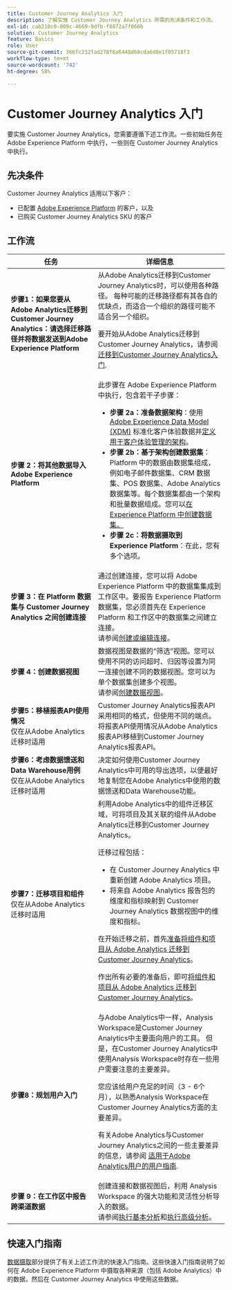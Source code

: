 ```yaml
---
title: Customer Journey Analytics 入门
description: 了解实施 Customer Journey Analytics 所需的先决条件和工作流。
exl-id: cab218c0-009c-4669-9dfb-f8872a7f066b
solution: Customer Journey Analytics
feature: Basics
role: User
source-git-commit: 366fc232fad278f6a6448d68cda6d0e1f05718f3
workflow-type: tm+mt
source-wordcount: '742'
ht-degree: 58%

---
```


# Customer Journey Analytics 入门

要实施 Customer Journey Analytics，您需要遵循下述工作流。一些初始任务在 Adobe Experience Platform 中执行，一些则在 Customer Journey Analytics 中执行。

## 先决条件

Customer Journey Analytics 适用以下客户：

* 已配置 [Adobe Experience Platform](https://www.adobe.com/cn/experience-platform.html) 的客户，以及
* 已购买 Customer Journey Analytics SKU 的客户

## 工作流

| 任务 | 详细信息 |
| --- | --- |
| **步骤1：如果您要从Adobe Analytics迁移到Customer Journey Analytics：请选择迁移路径并将数据发送到Adobe Experience Platform** | 从Adobe Analytics迁移到Customer Journey Analytics时，可以使用各种路径。 每种可能的迁移路径都有其各自的优缺点，而适合一个组织的路径可能不适合另一个组织。 <p>要开始从Adobe Analytics迁移到Customer Journey Analytics，请参阅 [迁移到Customer Journey Analytics入门](/help/getting-started/cja-migration/cja-migration-getstarted.md). <!-- [Utilizing Adobe Analytics report suite data in Customer Journey Analytics](/help/getting-started/aa-vs-cja/aa-data-in-cja.md) --> </p> |
| **步骤 2：将其他数据导入 Adobe Experience Platform** | 此步骤在 Adobe Experience Platform 中执行，包含若干子步骤：<ul><li>**步骤 2a：准备数据架构**：使用 [Adobe Experience Data Model (XDM)](https://experienceleague.adobe.com/docs/experience-platform/xdm/home.html?lang=zh-Hans) 标准化客户体验数据并[定义用于客户体验管理的架构](https://experienceleague.adobe.com/docs/experience-platform/xdm/tutorials/create-schema-ui.html?lang=zh-Hans)。</li><li>**步骤 2b：基于架构创建数据集**：Platform 中的数据由数据集组成，例如电子邮件数据集、CRM 数据集、POS 数据集、Adobe Analytics 数据集等。每个数据集都由一个架构和批量数据组成。您可以[在 Experience Platform 中创建数据集。](https://experienceleague.adobe.com/docs/platform-learn/getting-started-for-data-architects-and-data-engineers/create-datasets.html?lang=zh-Hans)</li><li>**步骤 2c：将数据摄取到 Experience Platform**：在此，您有多个选项。</li></ul> |
| **步骤 3：在 Platform 数据集与 Customer Journey Analytics 之间创建连接** | 通过创建连接，您可以将 Adobe Experience Platform 中的数据集集成到工作区中。要报告 Experience Platform 数据集，您必须首先在 Experience Platform 和工作区中的数据集之间建立连接。<br>请参阅[创建或编辑连接](/help/connections/create-connection.md)。 |
| **步骤 4：创建数据视图** | 数据视图是数据的“筛选”视图。您可以使用不同的访问超时、归因等设置为同一连接创建不同的数据视图。您可以为单个数据集创建多个视图。<br>请参阅[创建数据视图](/help/data-views/create-dataview.md)。 |
| **步骤5：移植报表API使用情况**</br>&#x200B;仅在从Adobe Analytics迁移时适用 | Customer Journey Analytics报表API采用相同的格式，但使用不同的端点。 将报表API使用情况从Adobe Analytics报表API移植到Customer Journey Analytics报表API。 |
| **步骤6：考虑数据馈送和Data Warehouse用例**</br>&#x200B;仅在从Adobe Analytics迁移时适用 | 决定如何使用Customer Journey Analytics中可用的导出选项，以便最好地复制您在Adobe Analytics中使用的数据馈送和Data Warehouse功能。 <!-- link to docs Rob is creating --> |
| **步骤7：迁移项目和组件**</br>&#x200B;仅在从Adobe Analytics迁移时适用 | 利用Adobe Analytics中的组件迁移区域，可将项目及其关联的组件从Adobe Analytics迁移到Customer Journey Analytics。<p>迁移过程包括：</p><ul><li>在 Customer Journey Analytics 中重新创建 Adobe Analytics 项目。</li><li>将来自 Adobe Analytics 报告包的维度和指标映射到 Customer Journey Analytics 数据视图中的维度和指标。</li></ul><p>在开始迁移之前，首先[准备将组件和项目从 Adobe Analytics 迁移到 Customer Journey Analytics](https://experienceleague.adobe.com/docs/analytics/admin/admin-tools/component-migration/prepare-component-migration.html)。</p><p>作出所有必要的准备后，即可[将组件和项目从 Adobe Analytics 迁移到 Customer Journey Analytics](https://experienceleague.adobe.com/docs/analytics/admin/admin-tools/component-migration/component-migration.html)。</p> |
| **步骤8：规划用户入门** | 与Adobe Analytics中一样，Analysis Workspace是Customer Journey Analytics中主要面向用户的工具。 但是，在Customer Journey Analytics中使用Analysis Workspace时存在一些用户需要注意的主要差异。<p>您应该给用户充足的时间（3 - 6个月），以熟悉Analysis Workspace在Customer Journey Analytics方面的主要差异。</p><p>有关Adobe Analytics与Customer Journey Analytics之间的一些主要差异的信息，请参阅 [适用于Adobe Analytics用户的用户指南](/help/getting-started/aa-to-cja-user.md).</p> |
| **步骤 9：在工作区中报告跨渠道数据** | 创建连接和数据视图后，利用 Analysis Workspace 的强大功能和灵活性分析导入的数据。<br>请参阅[执行基本分析](/help/analysis-workspace/perform-basic-analysis.md)和[执行高级分析](/help/analysis-workspace/perform-adv-analysis.md)。 |

## 快速入门指南

[数据摄取](../data-ingestion/data-ingestion.md)部分提供了有关上述工作流的快速入门指南。这些快速入门指南说明了如何在 Adobe Experience Platform 中摄取各种来源（包括 Adobe Analytics）中的数据，然后在 Customer Journey Analytics 中使用这些数据。
